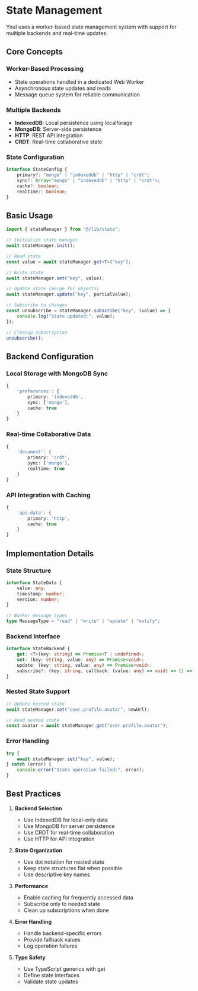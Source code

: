 # State Management

YouI uses a worker-based state management system with support for multiple backends and real-time updates.

## Core Concepts

### Worker-Based Processing

-   State operations handled in a dedicated Web Worker
-   Asynchronous state updates and reads
-   Message queue system for reliable communication

### Multiple Backends

-   **IndexedDB**: Local persistence using localforage
-   **MongoDB**: Server-side persistence
-   **HTTP**: REST API integration
-   **CRDT**: Real-time collaborative state

### State Configuration

```typescript
interface StateConfig {
    primary?: "mongo" | "indexeddb" | "http" | "crdt";
    sync?: Array<"mongo" | "indexeddb" | "http" | "crdt">;
    cache?: boolean;
    realtime?: boolean;
}
```

## Basic Usage

```typescript
import { stateManager } from "@/lib/state";

// Initialize state manager
await stateManager.init();

// Read state
const value = await stateManager.get<T>("key");

// Write state
await stateManager.set("key", value);

// Update state (merge for objects)
await stateManager.update("key", partialValue);

// Subscribe to changes
const unsubscribe = stateManager.subscribe("key", (value) => {
    console.log("State updated:", value);
});

// Cleanup subscription
unsubscribe();
```

## Backend Configuration

### Local Storage with MongoDB Sync

```typescript
{
    'preferences': {
        primary: 'indexeddb',
        sync: ['mongo'],
        cache: true
    }
}
```

### Real-time Collaborative Data

```typescript
{
    'document': {
        primary: 'crdt',
        sync: ['mongo'],
        realtime: true
    }
}
```

### API Integration with Caching

```typescript
{
    'api-data': {
        primary: 'http',
        cache: true
    }
}
```

## Implementation Details

### State Structure

```typescript
interface StateData {
    value: any;
    timestamp: number;
    version: number;
}

// Worker message types
type MessageType = "read" | "write" | "update" | "notify";
```

### Backend Interface

```typescript
interface StateBackend {
    get: <T>(key: string) => Promise<T | undefined>;
    set: (key: string, value: any) => Promise<void>;
    update: (key: string, value: any) => Promise<void>;
    subscribe?: (key: string, callback: (value: any) => void) => () => void;
}
```

### Nested State Support

```typescript
// Update nested state
await stateManager.set("user.profile.avatar", newUrl);

// Read nested state
const avatar = await stateManager.get("user.profile.avatar");
```

### Error Handling

```typescript
try {
    await stateManager.set("key", value);
} catch (error) {
    console.error("State operation failed:", error);
}
```

## Best Practices

1. **Backend Selection**

    - Use IndexedDB for local-only data
    - Use MongoDB for server persistence
    - Use CRDT for real-time collaboration
    - Use HTTP for API integration

2. **State Organization**

    - Use dot notation for nested state
    - Keep state structures flat when possible
    - Use descriptive key names

3. **Performance**

    - Enable caching for frequently accessed data
    - Subscribe only to needed state
    - Clean up subscriptions when done

4. **Error Handling**

    - Handle backend-specific errors
    - Provide fallback values
    - Log operation failures

5. **Type Safety**

    - Use TypeScript generics with get
    - Define state interfaces
    - Validate state updates
